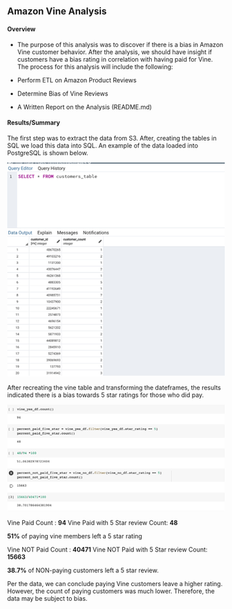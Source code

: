 ## Amazon Vine Analysis

#### Overview
- The purpose of this analysis was to discover if there is a bias in Amazon Vine customer behavior. After the analysis, we should have insight if customers have a bias rating in correlation with having paid for Vine. The process for this analysis will include the following:

- Perform ETL on Amazon Product Reviews
- Determine Bias of Vine Reviews
- A Written Report on the Analysis (README.md)

#### Results/Summary

The first step was to extract the data from S3. After, creating the tables in SQL we load this data into SQL. An example of the data loaded into PostgreSQL is shown below.

![](resources/sql.png)

After recreating the vine table and transforming the dateframes, the results indicated there is a bias towards 5 star ratings for those who did pay. 

![](resources/d2.png)

Vine Paid Count : **94**
Vine Paid with 5 Star review Count: **48**

**51%** of paying vine members left a 5 star rating

Vine  NOT Paid Count : **40471**
Vine NOT Paid with 5 Star review Count: **15663**

**38.7%** of NON-paying customers left a 5 star review. 

Per the data, we can conclude paying Vine customers leave a higher rating. However, the count of paying customers was much lower. Therefore, the data may be subject to bias. 




  

